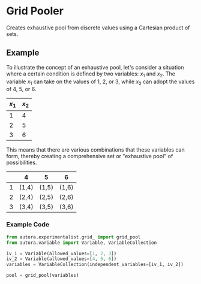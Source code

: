 # Grid Pooler

Creates exhaustive pool from discrete values using a Cartesian product of sets.

## Example

To illustrate the concept of an exhaustive pool, let's consider a situation where a certain condition is defined by two variables: $x_{1}$ and $x_{2}$. The variable $x_{1}$ can take on the values of 1, 2, or 3, while $x_{2}$ can adopt the values of 4, 5, or 6.

| $x_{1}$ | $x_{2}$ |
|---------|---------|
| 1       | 4       |
| 2       | 5       |
| 3       | 6       |

This means that there are various combinations that these variables can form, thereby creating a comprehensive set or "exhaustive pool" of possibilities.

|    | 4     | 5     | 6     |
|----|-------|-------|-------|
| 1  | (1,4) | (1,5) | (1,6) |
| 2  | (2,4) | (2,5) | (2,6) |
| 3  | (3,4) | (3,5) | (3,6) |


### Example Code

```python
from autora.experimentalist.grid_ import grid_pool
from autora.variable import Variable, VariableCollection

iv_1 = Variable(allowed_values=[1, 2, 3])
iv_2 = Variable(allowed_values=[4, 5, 6])
variables = VariableCollection(independent_variables=[iv_1, iv_2])

pool = grid_pool(variables)
```
